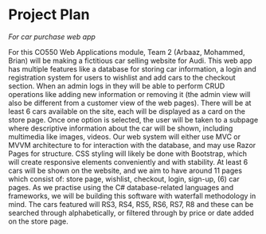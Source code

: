 # Project Plan

*For car purchase web app*

For this CO550 Web Applications module, Team 2 (Arbaaz, Mohammed, Brian) will be making a fictitious car selling website for Audi. This web app has multiple features like a database for storing car information, a login and registration system for users to wishlist and add cars to the checkout section. When an admin logs in they will be able to perform CRUD operations like adding new information or removing it (the admin view will also be different from a customer view of the web pages). There will be at least 6 cars available on the site, each will be displayed as a card on the store page. Once one option is selected, the user will be taken to a subpage where descriptive information about the car will be shown, including multimedia like images, videos. Our web system will either use MVC or MVVM architecture to for interaction with the database, and may use Razor Pages for structure. CSS styling will likely be done with Bootstrap, which will create responsive elements conveniently and with stability. At least 6 cars will be shown on the website, and we aim to have around 11 pages which consist of: store page, wishlist, checkout, login, sign-up, (6) car pages. As we practise using the C# database-related languages and frameworks, we will be building this software with waterfall methodology in mind. The cars featured will RS3, RS4, RS5, RS6, RS7, R8 and these can be searched through alphabetically, or filtered through by price or date added on the store page.
